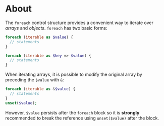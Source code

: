 # About

The `foreach` control structure provides a convenient way to iterate over _arrays_ and _objects_. `foreach` has two basic forms:

```php
foreach (iterable as $value) {
  // statements
}

foreach (iterable as $key => $value) {
  // statements
}
```

When iterating arrays, it is possible to modify the original array by preceding the `$value` with `&`:

```php
foreach (iterable as &$value) {
  // statements
}
unset($value);
```

However, `$value` persists after the `foreach` block so it is **strongly** recommended to break the reference using `unset($value)` after the block.
